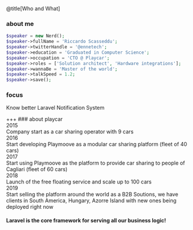 @title[Who and What]
### about me
```php
$speaker = new Nerd();
$speaker->fullName = 'Riccardo Scasseddu';
$speaker->twitterHandle = '@ennetech';
$speaker->education = 'Graduated in Computer Science';
$speaker->occupation = 'CTO @ Playcar';
$speaker->roles = ['Solution architect', 'Hardware integrations'];
$speaker->wannaBe = 'Master of the world';
$speaker->talkSpeed = 1.2;
$speaker->save();
```

### focus
<p class="fragment text-left text-07">Know better Laravel Notification System</p>
+++
### about playcar
<div class="text-05">
2015<br>Company start as a car sharing operator with 9 cars<br>
2016<br>Start developing Playmoove as a modular car sharing platform (fleet of 40 cars)<br>
2017<br>Start using Playmoove as the platform to provide car sharing to people of Cagliari (fleet of 60 cars)<br>
2018<br>Launch of the free floating service and scale up to 100 cars<br>
2019<br>Start selling the platform around the world as a B2B Soutions, we have clients in South America, Hungary, Azorre Island with new ones being deployed right now<br>
</div>

#### Laravel is the core framework for serving all our business logic!